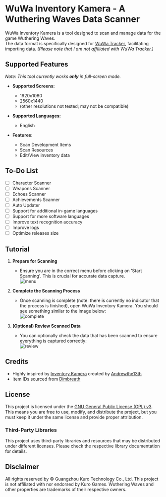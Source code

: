 # WuWa Inventory Kamera - A Wuthering Waves Data Scanner

WuWa Inventory Kamera is a tool designed to scan and manage data for the game Wuthering Waves.  
The data format is specifically designed for [WuWa Tracker](https://wuwatracker.com), facilitating importing data. *(Please note that I am not affiliated with WuWa Tracker.)*

## Supported Features
*Note: This tool currently works __only__ in full-screen mode.*

- **Supported Screens:**
  - 1920x1080
  - 2560x1440
  - (other resolutions not tested; may not be compatible)

- **Supported Languages:**
  - English

- **Features:**
  - Scan Development Items
  - Scan Resources
  - Edit/View inventory data

## To-Do List
- [ ] Character Scanner
- [ ] Weapons Scanner
- [ ] Echoes Scanner
- [ ] Achievements Scanner
- [ ] Auto Updater
- [ ] Support for additional in-game languages
- [ ] Support for more software languages
- [ ] Improve text recognition accuracy
- [ ] Improve logs
- [ ] Optimize releases size

## Tutorial

1. **Prepare for Scanning**
   - Ensure you are in the correct menu before clicking on 'Start Scanning'. This is crucial for accurate data capture.  
   ![menu](https://telegra.ph/file/12abde4d5ffdfb68c0142.png)

2. **Complete the Scanning Process**
   - Once scanning is complete (note: there is currently no indicator that the process is finished), open WuWa Inventory Kamera. You should see something similar to the image below:  
   ![complete](https://telegra.ph/file/a50eba86bcb813e82b919.png)

3. **(Optional) Review Scanned Data**
   - You can optionally check the data that has been scanned to ensure everything is captured correctly:  
   ![review](https://telegra.ph/file/f6c6f2790eb23aa7ce3b5.png)


## Credits
- Highly inspired by [Inventory Kamera](https://github.com/Andrewthe13th/Inventory_Kamera) created by [Andrewthe13th](https://github.com/Andrewthe13th)
- Item IDs sourced from [Dimbreath](https://github.com/Dimbreath)

## License
This project is licensed under the [GNU General Public License (GPL) v3](https://www.gnu.org/licenses/gpl-3.0.html).  
This means you are free to use, modify, and distribute the project, but you must keep it under the same license and provide proper attribution.

### Third-Party Libraries
This project uses third-party libraries and resources that may be distributed under different licenses. Please check the respective library documentation for details.

## Disclaimer
All rights reserved by © Guangzhou Kuro Technology Co., Ltd. This project is not affiliated with nor endorsed by Kuro Games. Wuthering Waves and other properties are trademarks of their respective owners.
